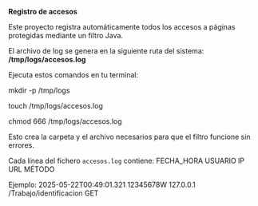 **Registro de accesos**

Este proyecto registra automáticamente todos los accesos a páginas protegidas mediante un filtro Java.

El archivo de log se genera en la siguiente ruta del sistema: **/tmp/logs/accesos.log**

Ejecuta estos comandos en tu terminal:

mkdir -p /tmp/logs

touch /tmp/logs/accesos.log

chmod 666 /tmp/logs/accesos.log


Esto crea la carpeta y el archivo necesarios para que el filtro funcione sin errores.

Cada línea del fichero `accesos.log` contiene:  FECHA_HORA USUARIO IP URL MÉTODO

Ejemplo: 2025-05-22T00:49:01.321 12345678W 127.0.0.1 /Trabajo/identificacion GET
